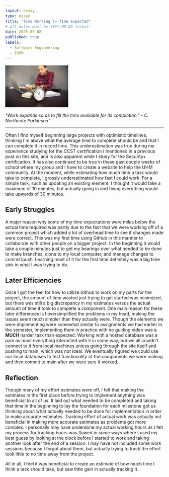 ```yaml
---
layout: essay
type: essay
title: "Time Working != TIme Expected"
# All dates must be YYYY-MM-DD format!
date: 2025-05-08
published: true
labels:
  - Software Engineering
  - IDPM
---
```


<img width="200px" class="rounded float-start pe-4" src="../img/effort/effort.jpg">

*"Work expands so as to fill the time available for its completion." - C. Northcote Parkinson"*

---

Often I find myself beginning large projects with optimistic timelines, thinking I'm above what the average time to complete should be and that I can complete it in record time. This underestimation was true during my experience studying for the CCST certification I mentioned in a previous post on this site, and is also apparent while I study for the Security+ certification. It has also continued to be true in these past couple weeks of school where my group and I have to create a website to help the UHM community. At the moment, while estimating how much time a task would take to complete, I grossly underestimated how fast I could work. For a simple task, such as updating an existing element, I thought it would take a maximum of 10 minutes, but actually going in and fixing everything would take upwards of 30 minutes.

## Early Struggles

A major reason why some of my time expectations were miles below the actual time required was partly due to the fact that we were working off of a common project which added a lot of overhead time to see if changes made were correct. This was my first time using Github in this manner to collaborate with other people on a bigger project. In the beginning it would take a couple minutes just to get my bearings over what needed to be done to make branches, clone to my local computer, and manage changes to commit/push. Learning most of it for the first time definitely was a big time sink in what I was trying to do.

## Later Efficiencies

Once I got the feel for how to utilize Github to work on my parts for the project, the amount of time wasted just trying to get started was minimized, but there was still a big discrepancy in my estimates versus the actual amount of time it took to complete a component. One main reason for these later differences is I oversimplified the problems in my head, making the issues seem much simpler than they actually were. Though the elements we were implementing were somewhat similar to assignments we had earlier in the semester, implementing them in practice with no guiding video was a **MUCH** harder task than expected. Working with a hosted database was a pain as most everything interacted with it in some way, but we all couldn't connect to it from local machines unless going through the site itself and pushing to main, which was not ideal. We eventually figured we could use our local databases to test functionality of the components we were making and then commit to main after we were sure it worked. 

## Reflection
Though many of my effort estimates were off, I felt that making the estimates in the first place before trying to implement anything was beneficial to all of us. It laid out what needed to be completed and taking that time in the beginning to lay the foundation for each milestone got us thinking about what actually needed to be done for implementation in order to make accurate estimates. Tracking effort of actual work was actually not beneficial in making more accurate estimates as problems got more complex. I personally may have underdone my actual working hours as I felt my process for tracking hours was flawed in some ways where I used my best guess by looking at the clock before I started to work and taking another look after the end of a session. I may have not included some work sessions because I forgot about them, but actually trying to track the effort took little to no time away from the project. 

All in all, I feel it was beneficial to create an estimate of how much time I think a task should take, but saw little gain in actually tracking it.
